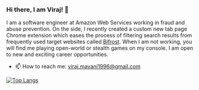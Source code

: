 ### Hi there, I am Viraj! 👋

I am a software engineer at Amazon Web Services working in fraud and abuse prevention. On the side, I recently created a custom new tab page Chrome extension which eases the process of filtering search results from frequently used target websites called [Bifrost](https://bifrost.virajmavani.com/). When I am not working, you will find me playing open-world or stealth games on my console. I am open to new and exciting career opportunities.

- 📫 How to reach me: viraj.mavani1996@gmail.com

<!--
**virajmavani/virajmavani** is a ✨ _special_ ✨ repository because its `README.md` (this file) appears on your GitHub profile.

Here are some ideas to get you started:

- 🤔 I’m looking for help with ...
- 😄 Pronouns: ...
- ⚡ Fun fact: ...
-->

[![Top Langs](https://github-readme-stats.vercel.app/api/top-langs/?username=virajmavani&layout=compact&count_private=true)](https://github.com/anuraghazra/github-readme-stats)
